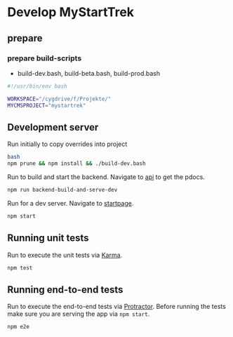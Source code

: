 # Develop MyStartTrek

## prepare

### prepare build-scripts
- build-dev.bash, build-beta.bash, build-prod.bash
```bash
#!/usr/bin/env bash

WORKSPACE="/cygdrive/f/Projekte/"
MYCMSPROJECT="mystartrek"
```

## Development server
Run initially to copy overrides into project
```bash
bash
npm prune && npm install && ./build-dev.bash
```
 
Run to build and start the backend. Navigate to [api](http://localhost:4100/api/v1/de/pdoc/) to get the pdocs.
```bash
npm run backend-build-and-serve-dev
```

Run for a dev server. Navigate to [startpage](http://localhost:4200/).
```bash
npm start
```

## Running unit tests
Run to execute the unit tests via [Karma](https://karma-runner.github.io).
```bash
npm test
```

## Running end-to-end tests
Run to execute the end-to-end tests via [Protractor](http://www.protractortest.org/).
Before running the tests make sure you are serving the app via `npm start`.
```bash
npm e2e
```

